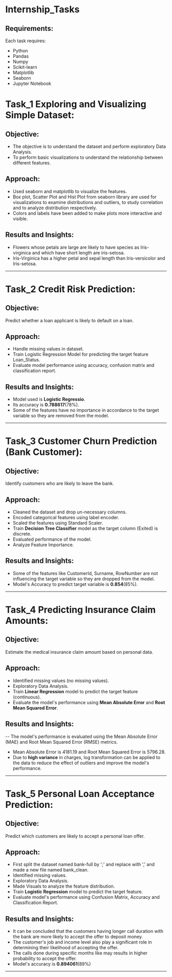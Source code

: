 # Internship_Tasks
## Requirements:
Each task requires:
- Python
- Pandas
- Numpy
- Scikit-learn
- Matplotlib
- Seaborn
- Jupyter Notebook
# Task_1 Exploring and Visualizing Simple Dataset:
## Objective:
- The objective is to understand the dataset and perform exploratory Data Analysis.
- To perform basic visualizations to understand the relationship between different features.
## Approach:
- Used seaborn and matplotlib to visualize the features.
- Box plot, Scatter Plot and Hist Plot from seaborn library are used for visualizations to examine distributions and outliers, to study correlation and to analyze distribution respectively.
- Colors and labels have been added to make plots more interactive and visible.
## Results and Insights:
- Flowers whose petals are large are likely to have species as Iris-virginica and which have short length are iris-setosa.
- Iris-Virginica has a higher petal and sepal length than Iris-versicolor and Iris-setosa.
---
# Task_2 Credit Risk Prediction:
## Objective:
Predict whether a loan applicant is likely to default on a loan.
## Approach:
- Handle missing values in dataset.
- Train Logistic Regression Model for predicting the target feature Loan_Status.
- Evaluate model performance using accuracy, confusion matrix and classification report.
## Results and Insights:
- Model used is **Logistic Regressio**.
- Its accuracy is **0.788617**(78%).
- Some of the features have no importance in accordance to the target variable so they are removed from the model.
 ---
# Task_3 Customer Churn Prediction (Bank Customer):
## Objective:
Identify customers who are likely to leave the bank.
## Approach:
- Cleaned the dataset and drop un-necessary columns.
- Encoded categorical features using label encoder.
- Scaled the features using Standard Scaler.
- Train **Decision Tree Classifier** model as the target column (Exited) is discrete.
- Evaluated performance of the model.
- Analyze Feature Importance.
## Results and Insights:
- Some of the features like CustomerId, Surname, RowNumber are not influencing the target variable so they are dropped from the model.
- Model's Accuracy to predict target variable is **0.854**(85%).
---
# Task_4 Predicting Insurance Claim Amounts:
## Objective:
Estimate the medical insurance claim amount based on personal data.
## Approach:
- Identified missing values (no missing values).
- Exploratory Data Analysis.
- Train **Linear Regression** model to predict the target feature (continuous).
- Evaluate the model's performance using **Mean Absolute Error** and **Root Mean Squared Error**.
## Results and Insights:
-- The model's performance is evaluated using the Mean Absolute Error (MAE) and Root Mean Squared Error (RMSE) metrics.
- Mean Absolute Error is 4181.19 and Root Mean Squared Error is 5796.28.
- Due to **high variance** in charges, log transformation can be applied to the data to reduce the effect of outliers and improve the model's performance.
---
# Task_5 Personal Loan Acceptance Prediction:
## Objective:
Predict which customers are likely to accept a personal loan offer.
## Approach:
- First split the dataset named bank-full by ';' and replace with ',' and made a new file named bank_clean.
- Identified missing values.
- Exploratory Data Analysis.
- Made Visuals to analyze the feature distribution.
- Train **Logistic Regression** model to predict the target feature.
- Evaluate model's performance using Confusion Matrix, Accuracy and Classification Report.
## Results and Insights:
- It can be concluded that the customers having longer call duration with the bank are more likely to accept the offer to deposit money.
- The customer's job and income level also play a significant role in determining their likelihood of accepting the offer.
- The calls done during specific months like may results in higher probability to accept the offer.
- Model's accuracy is **0.894061**(89%)
---
